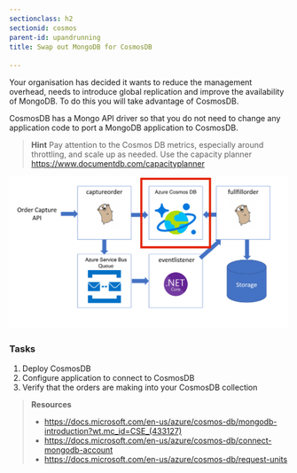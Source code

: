 ```yaml
---
sectionclass: h2
sectionid: cosmos
parent-id: upandrunning
title: Swap out MongoDB for CosmosDB

---
```


Your organisation has decided it wants to reduce the management overhead, needs to introduce global replication and improve the availability of MongoDB. To do this you will take advantage of CosmosDB.

CosmosDB has a Mongo API driver so that you do not need to change any application code to port a MongoDB application to CosmosDB.

> **Hint** Pay attention to the Cosmos DB metrics, especially around throttling, and scale up as needed. Use the capacity planner <https://www.documentdb.com/capacityplanner>

![Application components](media/cosmosdb.png)

### Tasks

1. Deploy CosmosDB
1. Configure application to connect to CosmosDB
1. Verify that the orders are making into your CosmosDB collection

> **Resources**
> * <https://docs.microsoft.com/en-us/azure/cosmos-db/mongodb-introduction?wt.mc_id=CSE_(433127)>
> * <https://docs.microsoft.com/en-us/azure/cosmos-db/connect-mongodb-account>
> * <https://docs.microsoft.com/en-us/azure/cosmos-db/request-units>